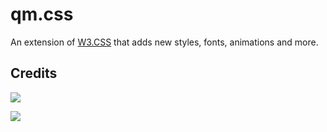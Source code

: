 # qm.css
An extension of [W3.CSS](https://www.w3schools.com/w3css/default.asp) that adds new styles, fonts, animations and more.
## Credits
<a href="https://github.com/qxxst/qmcss/graphs/contributors"><img src="https://contrib.rocks/image?repo=qxxst/qmcss"></a>

<a href="https://github.com/dse/w3css/graphs/contributors"><img src="https://contrib.rocks/image?repo=dse/w3css"></a>
